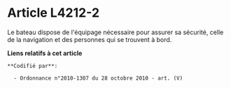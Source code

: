 # Article L4212-2

Le bateau dispose de l'équipage nécessaire pour assurer sa sécurité, celle de la navigation et des personnes qui se trouvent
à bord.

**Liens relatifs à cet article**

	**Codifié par**:

	  - Ordonnance n°2010-1307 du 28 octobre 2010 - art. (V)
